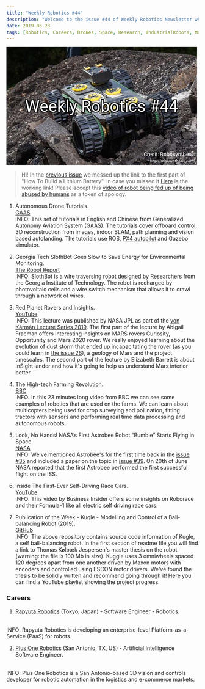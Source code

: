 ```yaml
---
title: "Weekly Robotics #44"
description: "Welcome to the issue #44 of Weekly Robotics Newsletter where we look into autonomous drone tutorials with ROS, insights on Mars rovers and landers, self-driving race cars and more!"
date: 2019-06-23
tags: [Robotics, Careers, Drones, Space, Research, IndustrialRobots, MobileRobots, Farming, AutonomousCars]
---
```

![HeaderImage](/img/headers/44.jpg "Header image")

> Hi! In the [previous issue](https://weeklyrobotics.com/weekly-robotics-43) we messed up the link to the first part of "How To Build a Lithium Battery". In case you missed it [Here](https://www.youtube.com/watch?v=JldTYkcFDM8&feature=youtu.be) is the working link! Please accept this [video of robot being fed up of being abused by humans](https://youtu.be/dKjCWfuvYxQ) as a token of apology.

1) Autonomous Drone Tutorials.
<br>[GAAS](https://gaas.gitbook.io/guide/software-realization-build-your-own-autonomous-drone/build-your-own-autonomous-drone-e01-offboard-control-and-gazebo-simulation)<br>
INFO: This set of tutorials in English and Chinese from Generalized Autonomy Aviation System (GAAS). The tutorials cover offboard control, 3D reconstruction from images, indoor SLAM, path planning and vision based autolanding. The tutorials use ROS, [PX4 autopilot](https://px4.io/) and Gazebo simulator.

2) Georgia Tech SlothBot Goes Slow to Save Energy for Environmental Monitoring.
<br>[The Robot Report](https://www.therobotreport.com/slothbot-georgia-institute-of-technology-saves-energy/)<br>
INFO: SlothBot is a wire traversing robot designed by Researchers from the Georgia Institute of Technology. The robot is recharged by photovoltaic cells and a wire switch mechanism that allows it to crawl through a network of wires.

3) Red Planet Rovers and Insights.
<br>[YouTube](https://youtu.be/V4BXrw3cDLc)<br>
INFO: This lecture was published by NASA JPL as part of the [von Kármán Lecture Series 2019](https://www.jpl.nasa.gov/events/lectures.php). The first part of the lecture by Abigail Fraeman offers interesting insights on MARS rovers Curiosity, Opportunity and Mars 2020 rover. We really enjoyed learning about the evolution of dust storm that ended up incapacitating the rover (as you could learn in [the issue 26](https://weeklyrobotics.com/weekly-robotics-26)), a geology of Mars and the project timescales. The second part of the lecture by Elizabeth Barrett  is about InSight lander and how it's going to help us understand Mars interior better.

4) The High-tech Farming Revolution.
<br>[BBC](https://www.bbc.com/reel/video/p07dgymk/the-high-tech-farming-revolution)<br>
INFO: In this 23 minutes long video from BBC we can see some examples of robotics that are used on the farms. We can learn about multicopters being used for crop surveying and pollination, fitting tractors with sensors and performing real time data processing and autonomous robots.

5) Look, No Hands! NASA’s First Astrobee Robot “Bumble” Starts Flying in Space.
<br>[NASA](https://www.nasa.gov/image-feature/ames/look-no-hands-nasa-s-first-astrobee-robot-bumble-starts-flying-in-space)<br>
INFO: We've mentioned Astrobee's for the first time back in the [issue #35](https://weeklyrobotics.com/weekly-robotics-35) and included a paper on the topic in [issue #39](https://weeklyrobotics.com/weekly-robotics-39). On 20th of June NASA reported that the first Astrobee performed the first successful flight on the ISS.

6) Inside The First-Ever Self-Driving Race Cars.
<br>[YouTube](https://youtu.be/EpFcplu3UIg)<br>
INFO: This video by Business Insider offers some insights on Roborace and their Formula-1 like all electric self driving race cars.

7) Publication of the Week - Kugle - Modelling and Control of a Ball-balancing Robot (2019).
<br>[GitHub](https://github.com/mindThomas/Kugle-MATLAB)<br>
INFO: The above repository contains source code information of Kugle, a self ball-balancing robot. In the first section of readme file you will find a link to Thomas Kølbæk Jespersen's master thesis on the robot (warning: the file is 100 Mb in size). Kuggle uses 3 omniwheels spaced 120 degrees apart from one another driven by Maxon motors with encoders and controlled using ESCON motor drivers. We've found the thesis to be solidly written and recommend going through it! [Here](https://www.youtube.com/playlist?list=PLLtE4m3fKcOC_TuErjgOpTiI3abHPWM0x) you can find a YouTube playlist showing the project progress.


### Careers

1) [Rapyuta Robotics](https://rapyuta-robotics.workable.com/jobs/863139) (Tokyo, Japan) - Software Engineer - Robotics.
<br>
INFO: Rapyuta Robotics is developing an enterprise-level Platform-as-a-Service (PaaS) for robots.

2) [Plus One Robotics](https://plusonerobotics.com/careers/artificial-intelligence-software-engineer/) (San Antonio, TX, US) - Artificial Intelligence Software Engineer.
<br>
INFO: Plus One Robotics is a San Antonio-based 3D vision and controls developer for robotic automation in the logistics and e-commerce markets.
